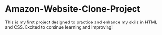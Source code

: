 # Amazon-Website-Clone-Project
This is my first project designed to practice and enhance my skills in HTML and CSS. Excited to continue learning and improving!

